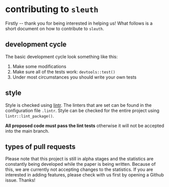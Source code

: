 # contributing to `sleuth`

Firstly -- thank you for being interested in helping us!
What follows is a short document on how to contribute to `sleuth`.

## development cycle

The basic development cycle look something like this:

1. Make some modifications
2. Make sure all of the tests work: `devtools::test()`
3. Under most circumstances you should write your own tests

## style

Style is checked using [lintr](https://github.com/jimhester/lintr).
The linters that are set can be found in the configuration file `.lintr`.
Style can be checked for the entire project using `lintr::lint_package()`.

**All proposed code must pass the lint tests** otherwise it will not be accepted into the main branch.

## types of pull requests

Please note that this project is still in alpha stages and the statistics are constantly being developed while the paper is being written.
Because of this, we are currently not accepting changes to the statistics.
If you are interested in adding features, please check with us first by opening a Github issue.
Thanks!
